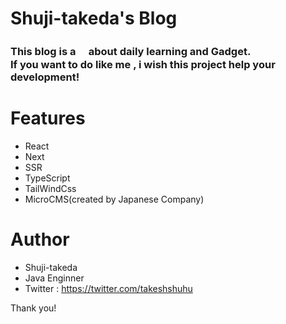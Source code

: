 # Shuji-takeda's Blog

### This blog is a 　about daily learning and Gadget.<br> If you want to do like me , i wish this project help your development!

# Features

- React
- Next
- SSR
- TypeScript
- TailWindCss
- MicroCMS(created by Japanese Company)

# Author

- Shuji-takeda
- Java Enginner
- Twitter : https://twitter.com/takeshshuhu

Thank you!
